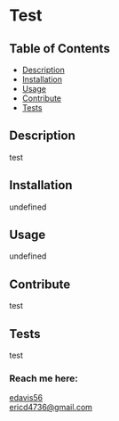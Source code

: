 # Test
   
  
  ## Table of Contents
  * [Description](#description)
  * [Installation](#installation)
  * [Usage](#usage)
  * [Contribute](#contribute)
  * [Tests](#tests)
  
  
  ## Description
  test
  
  ## Installation
  undefined
  
  ## Usage
  undefined
  
  ## Contribute
  test
  
  ## Tests
  test
  
  ### Reach me here: 
  [edavis56	](https://github.com/edavis56	)  
  ericd4736@gmail.com